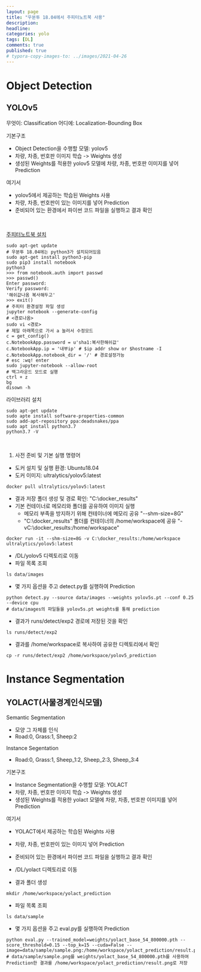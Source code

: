 ```yaml
---
layout: page
title: "우분투 18.04에서 주피터노트북 사용"
description:
headline:
categories: yolo
tags: [DL]
comments: true
published: true
# typora-copy-images-to: ../images/2021-04-26 
---
```


# Object Detection
## YOLOv5

무엇이: Classification
어디에: Localization-Bounding Box

기본구조
- Object Detection을 수행할 모델: yolov5
- 차량, 차종, 번호판 이미지 학습 -> Weights 생성
- 생성된 Weights를 적용한 yolov5 모델에 차량, 차종, 번호판 이미지를 넣어 Prediction

여기서
- yolov5에서 제공하는 학습된 Weights 사용
- 차량, 차종, 번호판이 있는 이미지를 넣어 Prediction
- 준비되어 있는 환경에서 파이썬 코드 파일을 실행하고 결과 확인

<br>

[주피터노트북 설치](https://surprisecomputer.tistory.com/46)
```
sudo apt-get update
# 우분투 18.04에는 python3가 설치되어있음
sudo apt-get install python3-pip
sudo pip3 install notebook
python3
>>> from notebook.auth import passwd
>>> passwd()
Enter password:
Verify password:
'해쉬값나옴 복사해두고'
>>> exit()
# 주피터 환경설정 파일 생성
jupyter notebook --generate-config
# <경로나옴>
sudo vi <경로>
# 제일 아래쪽으로 가서 a 눌러서 수정모드
c = get_config()
c.NotebookApp.password = u'sha1:복사한해쉬값'
c.NotebookApp.ip = '내부ip' # $ip addr show or $hostname -I
c.NotebookApp.notebook_dir = '/' # 경로설정가능
# esc :wq! enter
sudo jupyter-notebook --allow-root
# 백그라운드 모드로 실행
ctrl + z
bg
disown -h
```

라이브러리 설치
```
sudo apt-get update
sudo apte install software-properties-common
sudo add-apt-repository ppa:deadsnakes/ppa
sudo apt install python3.7
python3.7 -V
```

<br>

1. 사전 준비 및 기본 실행 명령어
- 도커 설치 및 실행 환경: Ubuntu18.04
- 도커 이미지: ultralytics/yolov5:latest
```
docker pull ultralytics/yolov5:latest
```
- 결과 저장 폴더 생성 및 경로 확인: "C:\docker_results"
- 기본 컨테이너로 메모리와 폴더를 공유하여 이미지 실행
    - 메모리 부족을 방지하기 위해 컨테이너에 메모리 공유 "--shm-size=8G"
    - "C:\docker_results" 폴더를 컨테이너의 /home/workspace에 공유 "-vC:\docker_results:/home/workspace"
```
docker run -it --shm-size=8G -v C:\docker_results:/home/workspace ultralytics/yolov5:latest
```
- /DL/yolov5 디렉토리로 이동
- 파일 목록 조회 
```
ls data/images
```
- 몇 가지 옵션을 주고 detect.py를 실행하여 Prediction
```
python detect.py --source data/images --weights yolov5s.pt --conf 0.25 --device cpu
# data/images의 파일들을 yolov5s.pt weights를 통해 prediction
```
- 결과가 runs/detect/exp2 경로에 저장된 것을 확인
```
ls runs/detect/exp2
```
- 결과를 /home/workspace로 복사하여 공유한 디렉토리에서 확인
```
cp -r runs/detect/exp2 /home/workspace/yolov5_prediction
```

# Instance Segmentation
## YOLACT(사물경계인식모델)

Semantic Segmentation
- 모양 그 자체를 인식
- Road:0, Grass:1, Sheep:2

Instance Segentation
- Road:0, Grass:1, Sheep_1:2, Sheep_2:3, Sheep_3:4

기본구조
- Instance Segmentation을 수행할 모델: YOLACT
- 차량, 차종, 번호판 이미지 학습 -> Weights 생성
- 생성된 Weights를 적용한 yolact 모델에 차량, 차종, 번호판 이미지를 넣어 Prediction

여기서
- YOLACT에서 제공하는 학습된 Weights 사용
- 차량, 차종, 번호판이 있는 이미지 넣어 Prediction
- 준비되어 있는 환경에서 파이썬 코드 파일을 실행하고 결과 확인

- /DL/yolact 디렉토리로 이동
- 결과 폴더 생성
```
mkdir /home/workspace/yolact_prediction
```
- 파일 목록 조회 
```
ls data/sample
```
- 몇 가지 옵션을 주고 eval.py를 실행하여 Prediction
```
python eval.py --trained_model=weights/yolact_base_54_800000.pth --score_threshold=0.15 --top_k=15 --cuda=False --image=data/sample/sample.png:/home/workspace/yolact_prediction/result.png
# data/sample/sample.png를 weights/yolact_base_54_800000.pth를 사용하여 Prediction한 결과를 /home/workspace/yolact_prediction/result.png로 저장
```